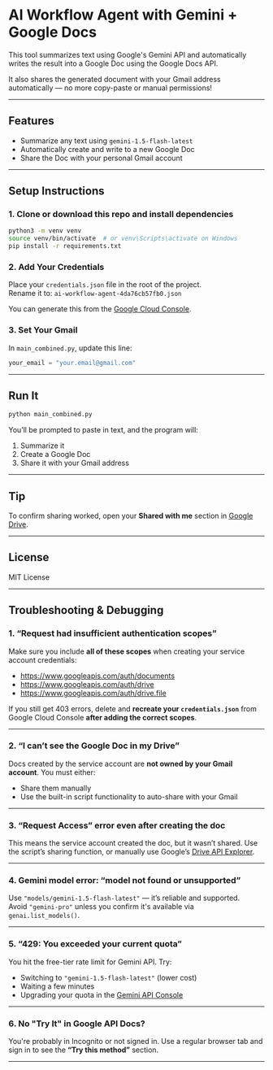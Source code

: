 # AI Workflow Agent with Gemini + Google Docs

This tool summarizes text using Google's Gemini API and automatically writes the result into a Google Doc using the Google Docs API.

It also shares the generated document with your Gmail address automatically — no more copy-paste or manual permissions!

---

## Features

- Summarize any text using `gemini-1.5-flash-latest`
- Automatically create and write to a new Google Doc
- Share the Doc with your personal Gmail account

---

## Setup Instructions

### 1. Clone or download this repo and install dependencies

```bash
python3 -m venv venv
source venv/bin/activate  # or venv\Scripts\activate on Windows
pip install -r requirements.txt
```

### 2. Add Your Credentials

Place your `credentials.json` file in the root of the project.  
Rename it to: `ai-workflow-agent-4da76cb57fb0.json`

You can generate this from the [Google Cloud Console](https://console.cloud.google.com/).

### 3. Set Your Gmail

In `main_combined.py`, update this line:
```python
your_email = "your.email@gmail.com"
```

---

## Run It

```bash
python main_combined.py
```

You’ll be prompted to paste in text, and the program will:
1. Summarize it
2. Create a Google Doc
3. Share it with your Gmail address

---

## Tip

To confirm sharing worked, open your **Shared with me** section in [Google Drive](https://drive.google.com/drive/shared-with-me).

---

## License

MIT License

---

## Troubleshooting & Debugging

### 1. “Request had insufficient authentication scopes”
Make sure you include **all of these scopes** when creating your service account credentials:
- https://www.googleapis.com/auth/documents
- https://www.googleapis.com/auth/drive
- https://www.googleapis.com/auth/drive.file

If you still get 403 errors, delete and **recreate your `credentials.json`** from Google Cloud Console **after adding the correct scopes**.

---

### 2. “I can’t see the Google Doc in my Drive”
Docs created by the service account are **not owned by your Gmail account**. You must either:
- Share them manually
- Use the built-in script functionality to auto-share with your Gmail

---

### 3. “Request Access” error even after creating the doc
This means the service account created the doc, but it wasn’t shared. Use the script’s sharing function, or manually use Google’s [Drive API Explorer](https://developers.google.com/drive/api/v3/reference/permissions/create#try-it).

---

### 4. Gemini model error: “model not found or unsupported”
Use `"models/gemini-1.5-flash-latest"` — it’s reliable and supported.  
Avoid `"gemini-pro"` unless you confirm it's available via `genai.list_models()`.

---

### 5. “429: You exceeded your current quota”
You hit the free-tier rate limit for Gemini API. Try:
- Switching to `"gemini-1.5-flash-latest"` (lower cost)
- Waiting a few minutes
- Upgrading your quota in the [Gemini API Console](https://makersuite.google.com/app/apikey)

---

### 6. No "Try It" in Google API Docs?
You're probably in Incognito or not signed in. Use a regular browser tab and sign in to see the **“Try this method”** section.

---
